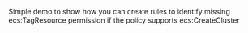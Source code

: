 Simple demo to show how you can create rules to identify missing ecs:TagResource permission if the policy supports ecs:CreateCluster
